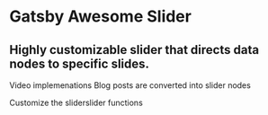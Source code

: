 # Gatsby Awesome Slider

## Highly customizable slider that directs data nodes to specific slides.
Video implemenations
Blog posts are converted into slider nodes

Customize the sliderslider functions

